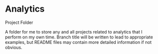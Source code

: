 # Analytics
Project Folder


A folder for me to store any and all projects related to analytics that I perform on my own time. Branch title will be written to lead to appropriate examples, but README files may contain more detailed information if not obvious. 
